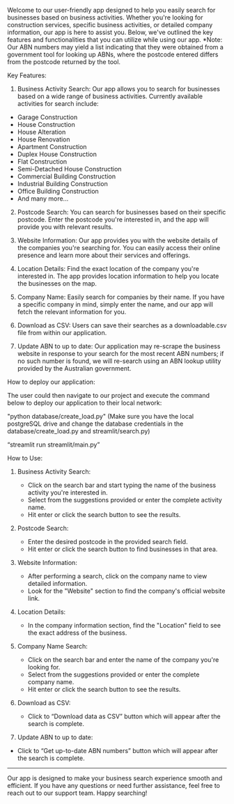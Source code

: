 Welcome to our user-friendly app designed to help you easily search for businesses based on business activities. Whether you're looking for construction services, specific business activities, or detailed company information, our app is here to assist you. Below, we've outlined the key features and functionalities that you can utilize while using our app.
*Note: Our ABN numbers may yield a list indicating that they were obtained from a government tool for looking up ABNs, where the postcode entered differs from the postcode returned by the tool.

Key Features:

 1. Business Activity Search: 
Our app allows you to search for businesses based on a wide range of business activities. Currently available activities for search include:

- Garage Construction
- House Construction
- House Alteration
- House Renovation
- Apartment Construction
- Duplex House Construction
- Flat Construction
- Semi-Detached House Construction
- Commercial Building Construction
- Industrial Building Construction
- Office Building Construction
- And many more...

 2. Postcode Search:
You can search for businesses based on their specific postcode. Enter the postcode you're interested in, and the app will provide you with relevant results.

 3. Website Information:
Our app provides you with the website details of the companies you're searching for. You can easily access their online presence and learn more about their services and offerings.

 4. Location Details:
Find the exact location of the company you're interested in. The app provides location information to help you locate the businesses on the map.

 5. Company Name:
Easily search for companies by their name. If you have a specific company in mind, simply enter the name, and our app will fetch the relevant information for you.

6. Download as CSV:
Users can save their searches as a downloadable.csv file from within our application.

7. Update ABN to up to date:
Our application may re-scrape the business website in response to your search for the most recent ABN numbers; if no such number is found, we will re-search using an ABN lookup utility provided by the Australian government.

How to deploy our application:

The user could then navigate to our project and execute the command below to deploy our application to their local network: 

"python database/create_load.py" (Make sure you have the local postgreSQL drive and change the database credentials in the database/create_load.py and streamlit/search.py)

“streamlit run streamlit/main.py”

 How to Use:

1. Business Activity Search:
   - Click on the search bar and start typing the name of the business activity you're interested in.
   - Select from the suggestions provided or enter the complete activity name.
   - Hit enter or click the search button to see the results.

2. Postcode Search:
   - Enter the desired postcode in the provided search field.
   - Hit enter or click the search button to find businesses in that area.

3. Website Information:
   - After performing a search, click on the company name to view detailed information.
   - Look for the "Website" section to find the company's official website link.

4. Location Details:
   - In the company information section, find the "Location" field to see the exact address of the business.

5. Company Name Search:
   - Click on the search bar and enter the name of the company you're looking for.
   - Select from the suggestions provided or enter the complete company name.
   - Hit enter or click the search button to see the results.
6. Download as CSV:
   - Click to “Download data as CSV” button which will appear after the search is complete. 
7. Update ABN to up to date:
  - Click to “Get up-to-date ABN numbers” button which will appear after the search is complete.
---

Our app is designed to make your business search experience smooth and efficient. If you have any questions or need further assistance, feel free to reach out to our support team. Happy searching!
